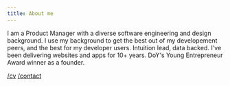 ```yaml
---
title: About me
---
```


I am a Product Manager with a diverse software engineering and design background. I use my background to get the best out of my developement peers, and the best for my developer users. Intuition lead, data backed. I've been delivering websites and apps for 10+ years. DoY's Young Entrepreneur Award winner as a founder.

[/cv](https://cv.mcclowes.com/)
[/contact](mailto:contact@mcclowes.com)

<!-- ---

🛠 This site is work in progress. There's not much here at the moment! 

In the meantime:
- 💻 You can check out my [code and projects](https://github.com/mcclowes?tab=repositories)
- 📄 My full CV is [here](https://cv.mcclowes.com/)
- 📸 I got a new camera and am [using Instagram more](https://www.instagram.com/mcclowes/)
- 🏡 I recently [bought a house and am doing it up](https://www.instagram.com/welcometothegrandparade/)
- ✍️ I occasionally write about [productivity and tech](https://mcclowes.substack.com/)

See more [links and social media](https://linktr.ee/mcclowes)... -->